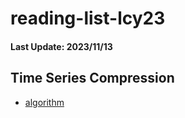 # reading-list-lcy23

#### Last Update: 2023/11/13

## Time Series Compression
 - [algorithm](./ts_compression/algorithm.md)
